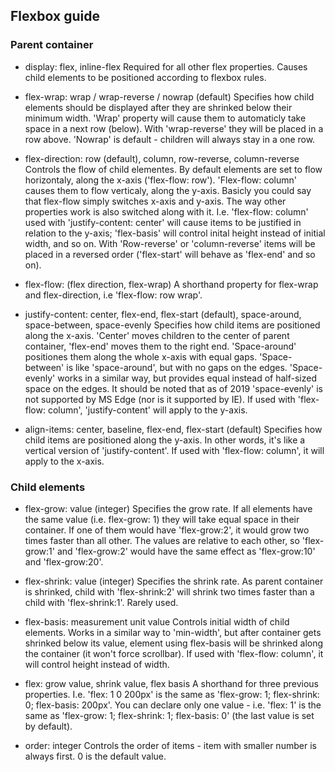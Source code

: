 ## Flexbox guide

### Parent container

* display: flex, inline-flex
Required for all other flex properties. Causes child elements to be positioned according to flexbox rules.

* flex-wrap: wrap / wrap-reverse / nowrap (default)
Specifies how child elements should be displayed after they are shrinked below their minimum width. 'Wrap' property will cause them to automaticly take space in a next row (below). With 'wrap-reverse' they will be placed in a row above. 'Nowrap' is default - children will always stay in a one row.

* flex-direction: row (default), column, row-reverse, column-reverse
Controls the flow of child elementes. By default elements are set to flow horizontaly, along the x-axis ('flex-flow: row'). 'Flex-flow: column' causes them to flow verticaly, along the y-axis. Basicly you could say that flex-flow simply switches x-axis and y-axis. The way other properties work is also switched along with it. I.e. 'flex-flow: column' used with 'justify-content: center' will cause items to be justified in relation to the y-axis; 'flex-basis' will control inital height instead of initial width, and so on. With 'Row-reverse' or 'column-reverse' items will be placed in a reversed order ('flex-start' will behave as 'flex-end' and so on).

* flex-flow: (flex direction, flex-wrap)
A shorthand property for flex-wrap and flex-direction, i.e 'flex-flow: row wrap'.

* justify-content: center, flex-end, flex-start (default), space-around, space-between, space-evenly
Specifies how child items are positioned along the x-axis. 'Center' moves children to the center of parent container, 'flex-end' moves them to the right end. 'Space-around' positiones them along the whole x-axis with equal gaps. 'Space-between' is like 'space-around', but with no gaps on the edges. 'Space-evenly' works in a similar way, but provides equal instead of half-sized space on the edges. It should be noted that as of 2019 'space-evenly' is not supported by MS Edge (nor is it supported by IE). If used with 'flex-flow: column', 'justify-content' will apply to the y-axis.

* align-items: center, baseline, flex-end, flex-start (default)
Specifies how child items are positioned along the y-axis. In other words, it's like a vertical version of 'justify-content'. If used with 'flex-flow: column', it will apply to the x-axis.

### Child elements

* flex-grow: value (integer)
Specifies the grow rate. If all elements have the same value (i.e. flex-grow: 1) they will take equal space in their container. If one of them would have 'flex-grow:2', it would grow two times faster than all other. The values are relative to each other, so 'flex-grow:1' and 'flex-grow:2' would have the same effect as 'flex-grow:10' and 'flex-grow:20'.

* flex-shrink: value (integer)
Specifies the shrink rate. As parent container is shrinked, child with 'flex-shrink:2' will shrink two times faster than a child with 'flex-shrink:1'. Rarely used.

* flex-basis: measurement unit value
Controls initial width of child elements. Works in a similar way to 'min-width', but after container gets shrinked below its value, element using flex-basis will be shrinked along the container (it won't force scrollbar). If used with 'flex-flow: column', it will control height instead of width.

* flex: grow value, shrink value, flex basis
A shorthand for three previous properties. I.e. 'flex: 1 0 200px' is the same as 'flex-grow: 1; flex-shrink: 0; flex-basis: 200px'. You can declare only one value - i.e. 'flex: 1' is the same as 'flex-grow: 1; flex-shrink: 1; flex-basis: 0' (the last value is set by default).

* order: integer
Controls the order of items - item with smaller number is always first. 0 is the default value.